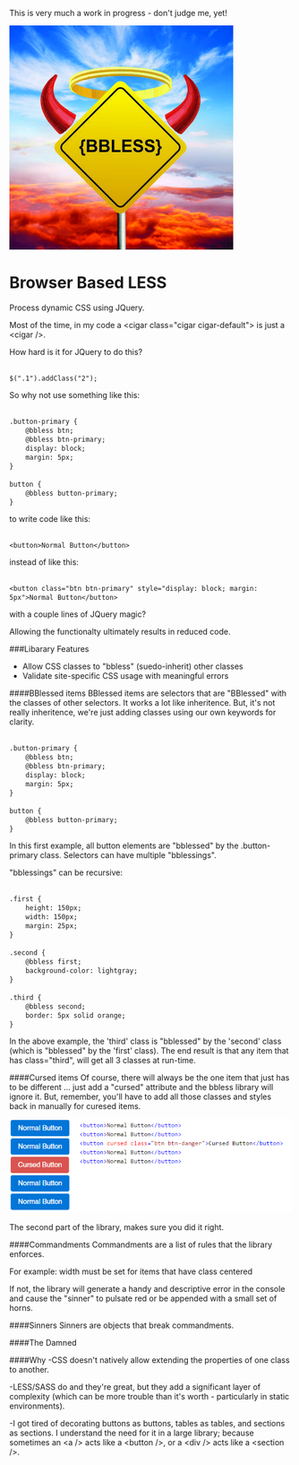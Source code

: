 This is very much a work in progress - don't judge me, yet!

![Image of 1CursedButton](https://raw.githubusercontent.com/JeffHughes/BrowserBasedLESS/master/bbless/src/bbless/wwwroot/images/BBLESSLogo400.jpg)

# Browser Based LESS
Process dynamic CSS using JQuery.

Most of the time, in my code a &lt;cigar class="cigar cigar-default"> is just a &lt;cigar />.

How hard is it for JQuery to do this?
```

$(".1").addClass("2");
```

So why not use something like this:

```

.button-primary {
    @bbless btn;
    @bbless btn-primary;
    display: block;
    margin: 5px;
}

button {
    @bbless button-primary;
}

```

to write code like this:

```

<button>Normal Button</button>
```

instead of like this:

```

<button class="btn btn-primary" style="display: block; margin: 5px">Normal Button</button>
```

with a couple lines of JQuery magic?

Allowing the functionalty ultimately results in reduced code.

###Libarary Features
- Allow CSS classes to "bbless" (suedo-inherit) other classes
- Validate site-specific CSS usage with meaningful errors

####BBlessed items
BBlessed items are selectors that are "BBlessed" with the classes of other selectors.  It works a lot like inheritence.  But, it's not really inheritence, we're just adding classes using our own keywords for clarity.

```

.button-primary {
    @bbless btn;
    @bbless btn-primary;
    display: block;
    margin: 5px;
}

button {
    @bbless button-primary;
}

```

In this first example, all button elements are "bblessed" by the .button-primary class.  Selectors can have multiple "bblessings".

"bblessings" can be recursive:
```

.first {
    height: 150px;
    width: 150px;
    margin: 25px;
}

.second {
    @bbless first;
    background-color: lightgray;
}

.third {
    @bbless second;
    border: 5px solid orange;
}

```

In the above example, the 'third' class is "bblessed" by the 'second' class (which is "bblessed" by the 'first' class).  The end result is that any item that has class="third", will get all 3 classes at run-time.

####Cursed items
Of course, there will always be the one item that just has to be different ... just add a "cursed" attribute and the bbless library will ignore it.  But, remember, you'll have to add all those classes and styles back in manually for curesed items.

![Image of 1CursedButton](https://raw.githubusercontent.com/JeffHughes/BrowserBasedLESS/master/bbless/src/bbless/wwwroot/images/bblessSample1CursedButton.png)

The second part of the library, makes sure you did it right.

####Commandments
Commandments are a list of rules that the library enforces.

For example: width must be set for items that have class centered

If not, the library will generate a handy and descriptive error in the console and cause the "sinner" to pulsate red or be appended with a small set of horns.

####Sinners
Sinners are objects that break commandments.

####The Damned

####Why
-CSS doesn't natively allow extending the properties of one class to another.

-LESS/SASS do and they're great, but they add a significant layer of complexity (which can be more trouble than it's worth - particularly in static environments).

-I got tired of decorating buttons as buttons, tables as tables, and sections as sections.  I understand the need for it in a large library; because sometimes an &lt;a /> acts like a &lt;button />, or a &lt;div /> acts like a &lt;section />.